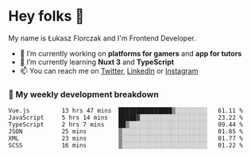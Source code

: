 # Hey folks 👋

My name is Łukasz Florczak and I'm Frontend Developer. 

- 🔭 I’m currently working on **platforms for gamers** and **app for tutors**
- 🌱 I’m currently learning **Nuxt 3** and **TypeScript**
- 📫 You can reach me on [Twitter](https://twitter.com/lukaszflorczak), [LinkedIn](https://pl.linkedin.com/in/lukasz-florczak) or [Instagram](https://instagram.com/lukaszflorczak)


### 🧮 My weekly development breakdown

<!--START_SECTION:waka-->

```text
Vue.js         13 hrs 47 mins  ███████████████▒░░░░░░░░░   61.11 %
JavaScript     5 hrs 14 mins   █████▓░░░░░░░░░░░░░░░░░░░   23.22 %
TypeScript     2 hrs 7 mins    ██▒░░░░░░░░░░░░░░░░░░░░░░   09.44 %
JSON           25 mins         ▒░░░░░░░░░░░░░░░░░░░░░░░░   01.85 %
XML            23 mins         ▒░░░░░░░░░░░░░░░░░░░░░░░░   01.77 %
SCSS           16 mins         ▒░░░░░░░░░░░░░░░░░░░░░░░░   01.22 %
```

<!--END_SECTION:waka-->

<!--
**lukaszflorczak/lukaszflorczak** is a ✨ _special_ ✨ repository because its `README.md` (this file) appears on your GitHub profile.

Here are some ideas to get you started:

- 🔭 I’m currently working on ...
- 🌱 I’m currently learning ...
- 👯 I’m looking to collaborate on ...
- 🤔 I’m looking for help with ...
- 💬 Ask me about ...
- 📫 How to reach me: ...
- 😄 Pronouns: ...
- ⚡ Fun fact: ...
-->

